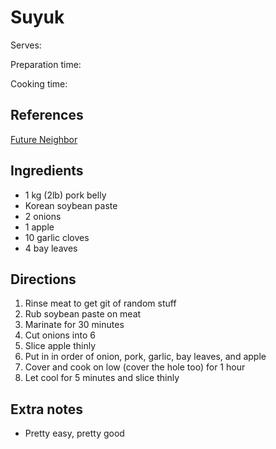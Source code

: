 # Suyuk

Serves:

Preparation time:

Cooking time:

## References

[Future Neighbor](https://www.youtube.com/watch?v=iF4aTdsjKTE)

## Ingredients

- 1 kg (2lb) pork belly
- Korean soybean paste
- 2 onions
- 1 apple
- 10 garlic cloves
- 4 bay leaves

## Directions

1. Rinse meat to get git of random stuff
2. Rub soybean paste on meat
3. Marinate for 30 minutes
4. Cut onions into 6
5. Slice apple thinly
6. Put in in order of onion, pork, garlic, bay leaves, and apple
7. Cover and cook on low (cover the hole too) for 1 hour
8. Let cool for 5 minutes and slice thinly

## Extra notes

- Pretty easy, pretty good
